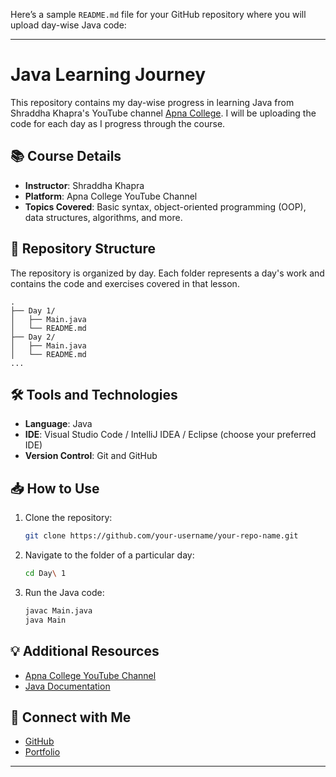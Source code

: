 Here’s a sample `README.md` file for your GitHub repository where you will upload day-wise Java code:

---

# Java Learning Journey

This repository contains my day-wise progress in learning Java from Shraddha Khapra's YouTube channel [Apna College](https://www.youtube.com/c/ApnaCollegeOfficial). I will be uploading the code for each day as I progress through the course.

## 📚 Course Details
- **Instructor**: Shraddha Khapra
- **Platform**: Apna College YouTube Channel
- **Topics Covered**: Basic syntax, object-oriented programming (OOP), data structures, algorithms, and more.

## 🚀 Repository Structure
The repository is organized by day. Each folder represents a day's work and contains the code and exercises covered in that lesson.

```
.
├── Day 1/
│   ├── Main.java
│   └── README.md
├── Day 2/
│   ├── Main.java
│   └── README.md
...
```


## 🛠 Tools and Technologies
- **Language**: Java
- **IDE**: Visual Studio Code / IntelliJ IDEA / Eclipse (choose your preferred IDE)
- **Version Control**: Git and GitHub

## 📥 How to Use
1. Clone the repository:
   ```bash
   git clone https://github.com/your-username/your-repo-name.git
   ```
2. Navigate to the folder of a particular day:
   ```bash
   cd Day\ 1
   ```
3. Run the Java code:
   ```bash
   javac Main.java
   java Main
   ```

## 💡 Additional Resources
- [Apna College YouTube Channel](https://www.youtube.com/c/ApnaCollegeOfficial)
- [Java Documentation](https://docs.oracle.com/javase/tutorial/)

## 🔗 Connect with Me
- [GitHub](https://github.com/Canzova)
- [Portfolio](https://nihal-port-folio.netlify.app/)

---
